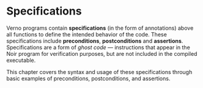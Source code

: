 # Specifications

Verno programs contain **specifications** (in the form of annotations) above all functions to define the intended behavior of the code. These specifications include **preconditions**, **postconditions** and **assertions**. Specifications are a form of *ghost code* — instructions that appear in the Noir program for verification purposes, but are not included in the compiled executable.

This chapter covers the syntax and usage of these specifications through basic examples of preconditions, postconditions, and assertions.
